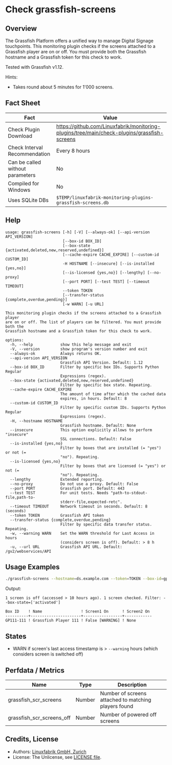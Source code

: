 # Check grassfish-screens

## Overview

The Grassfish Platform offers a unified way to manage Digital Signage touchpoints. This monitoring plugin checks if the screens attached to a Grassfish player are on or off. You must provide both the Grassfish hostname and a Grassfish token for this check to work.

Tested with Grassfish v1.12.

Hints:

* Takes round about 5 minutes for 1'000 screens.


## Fact Sheet

| Fact | Value |
|----|----|
| Check Plugin Download                 | <https://github.com/Linuxfabrik/monitoring-plugins/tree/main/check-plugins/grassfish-screens> |
| Check Interval Recommendation         | Every 8 hours |
| Can be called without parameters      | No |
| Compiled for Windows                  | No |
| Uses SQLite DBs                       | `$TEMP/linuxfabrik-monitoring-plugins-grassfish-screens.db` |


## Help

```text
usage: grassfish-screens [-h] [-V] [--always-ok] [--api-version API_VERSION]
                         [--box-id BOX_ID]
                         [--box-state {activated,deleted,new,reserved,undefined}]
                         [--cache-expire CACHE_EXPIRE] [--custom-id CUSTOM_ID]
                         -H HOSTNAME [--insecure] [--is-installed {yes,no}]
                         [--is-licensed {yes,no}] [--lengthy] [--no-proxy]
                         [--port PORT] [--test TEST] [--timeout TIMEOUT]
                         --token TOKEN
                         [--transfer-status {complete,overdue,pending}]
                         [-w WARN] [-u URL]

This monitoring plugin checks if the screens attached to a Grassfish player
are on or off. The list of players can be filtered. You must provide both the
Grassfish hostname and a Grassfish token for this check to work.

options:
  -h, --help            show this help message and exit
  -V, --version         show program's version number and exit
  --always-ok           Always returns OK.
  --api-version API_VERSION
                        Grassfish API Version. Default: 1.12
  --box-id BOX_ID       Filter by specific box IDs. Supports Python Regular
                        Expressions (regex).
  --box-state {activated,deleted,new,reserved,undefined}
                        Filter by specific box state. Repeating.
  --cache-expire CACHE_EXPIRE
                        The amount of time after which the cached data
                        expires, in hours. Default: 8
  --custom-id CUSTOM_ID
                        Filter by specific custom IDs. Supports Python Regular
                        Expressions (regex).
  -H, --hostname HOSTNAME
                        Grassfish hostname. Default: None
  --insecure            This option explicitly allows to perform "insecure"
                        SSL connections. Default: False
  --is-installed {yes,no}
                        Filter by boxes that are installed (= "yes") or not (=
                        "no"). Repeating.
  --is-licensed {yes,no}
                        Filter by boxes that are licensed (= "yes") or not (=
                        "no"). Repeating.
  --lengthy             Extended reporting.
  --no-proxy            Do not use a proxy. Default: False
  --port PORT           Grassfish port. Default: 443
  --test TEST           For unit tests. Needs "path-to-stdout-file,path-to-
                        stderr-file,expected-retc".
  --timeout TIMEOUT     Network timeout in seconds. Default: 8 (seconds)
  --token TOKEN         Grassfish API token
  --transfer-status {complete,overdue,pending}
                        Filter by specific data transfer status. Repeating.
  -w, --warning WARN    Set the WARN threshold for Last Access in hours
                        (considers screen is off). Default: > 8 h
  -u, --url URL         Grassfish API URL. Default: /gv2/webservices/API
```


## Usage Examples

```bash
./grassfish-screens --hostname=ds.example.com --token=TOKEN --box-id=gp11
```

Output:

```text
1 screen is off (accessed > 10 hours ago). 1 screen checked. Filter: --box-state=['activated']

Box ID    ! Name                 ! Screen1 On      ! Screen2 On 
----------+----------------------+-----------------+------------
GP111-111 ! Grassfish Player 111 ! False [WARNING] ! None
```


## States

* WARN if screen's last access timestamp is \> `--warning` hours (which considers screen is switched off)


## Perfdata / Metrics

| Name | Type | Description |
|----|----|----|
| grassfish_scr_screens | Number | Number of screens attached to matching players found |
| grassfish_scr_screens_off | Number | Number of powered off screens |


## Credits, License

* Authors: [Linuxfabrik GmbH, Zurich](https://www.linuxfabrik.ch)
* License: The Unlicense, see [LICENSE file](https://unlicense.org/).
